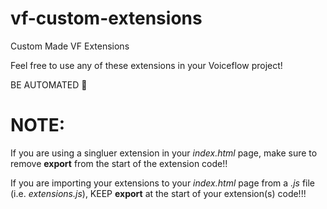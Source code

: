 # vf-custom-extensions
Custom Made VF Extensions

Feel free to use any of these extensions in your Voiceflow project!

BE AUTOMATED 🤖

# NOTE:
If you are using a singluer extension in your *index.html* page, make sure to remove **export** from the start of the extension code!!

If you are importing your extensions to your *index.html* page from a *.js* file (i.e. *extensions.js*), KEEP **export** at the start of your extension(s) code!!!
